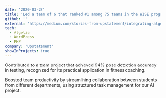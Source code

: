 ```yaml
---
date: '2020-03-27'
title: 'Led a team of 6 that ranked #1 among 75 teams in the WISE program.'
github: ''
external: 'https://medium.com/stories-from-upstatement/integrating-algolia-search-with-wordpress-multisite-e2dea3ed449c'
tech:
  - Algolia
  - WordPress
  - PHP
company: 'Upstatement'
showInProjects: true
---
```


Contributed to a team project that achieved 94% pose detection accuracy in testing,
recognized for its practical application in fitness coaching.

Boosted team productivity by streamlining collaboration between students from different
departments, using structured task management for our AI project.
